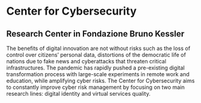 # Center for Cybersecurity

## Research Center in Fondazione Bruno Kessler

The benefits of digital innovation are not without risks such as the loss of control over citizens’ personal data, distortions of the democratic life of nations due to fake news and cyberattacks that threaten critical infrastructures. The pandemic has rapidly pushed a pre-existing digital transformation process with large-scale experiments in remote work and education, while amplifying cyber risks. The Center for Cybersecurity aims to constantly improve cyber risk management by focusing on two main research lines: digital identity and virtual services quality.

